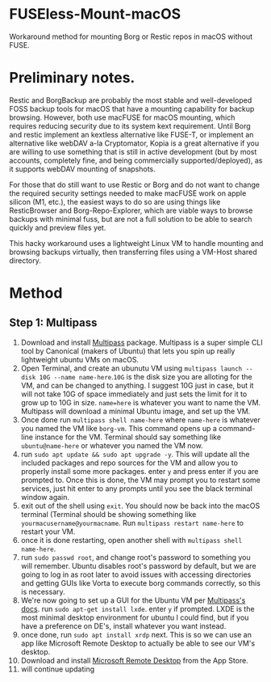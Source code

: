# FUSEless-Mount-macOS
Workaround method for mounting Borg or Restic repos in macOS without FUSE.

# Preliminary notes.
Restic and BorgBackup are probably the most stable and well-developed FOSS backup tools for macOS that have a mounting capability for backup browsing. However, both use macFUSE for macOS mounting, which requires reducing security due to its system kext requirement. Until Borg and restic implement an kextless alternative like FUSE-T, or implement an alternative like webDAV a-la Cryptomator, Kopia is a great alternative if you are willing to use something that is still in active development (but by most accounts, completely fine, and being commercially supported/deployed), as it supports webDAV mounting of snapshots. 

For those that do still want to use Restic or Borg and do not want to change the required security settings needed to make macFUSE work on apple silicon (M1, etc.), the easiest ways to do so are using things like ResticBrowser and Borg-Repo-Explorer, which are viable ways to browse backups with minimal fuss, but are not a full solution to be able to search quickly and preview files yet. 

This hacky workaround uses a lightweight Linux VM to handle mounting and browsing backups virtually, then transferring files using a VM-Host shared directory.

# Method

## Step 1: Multipass
1. Download and install [Multipass](https://multipass.run/download/macos) package. Multipass is a super simple CLI tool by Canonical (makers of Ubuntu) that lets you spin up really lightweight ubuntu VMs on macOS.
2. Open Terminal, and create an ubunutu VM using `multipass launch --disk 10G --name name-here`.`10G` is the disk size you are alloting for the VM, and can be changed to anything. I suggest 10G just in case, but it will not take 10G of space immediately and just sets the limit for it to grow up to 10G in size.  `name=here` is whatever you want to name the VM. Multipass will download a minimal Ubuntu image, and set up the VM.
3. Once done run `multipass shell name-here` where `name-here` is whatever you named the VM like `borg-vm`. This command opens up a command-line instance for the VM. Terminal should say something like `ubuntu@name-here` or whatever you named the VM now.
4. run `sudo apt update && sudo apt upgrade -y`. This will update all the included packages and repo sources for the VM and allow you to properly install some more packages. enter `y` and press enter if you are prompted to. Once this is done, the VM may prompt you to restart some services, just hit enter to any prompts until you see the black terminal window again.
5. exit out of the shell using `exit`. You should now be back into the macOS terminal (Terminal should be showing something like `yourmacusername@yourmacname`. Run `multipass restart name-here` to restart your VM.
6. once it is done restarting, open another shell with `multipass shell name-here`.
7. run `sudo passwd root`, and change root's password to something you will remember. Ubuntu disables root's password by default, but we are going to log in as root later to avoid issues with accessing directories and getting GUIs like Vorta to execute borg commands correctly, so this is necessary.
8. We're now going to set up a GUI for the Ubuntu VM per [Multipass's docs](https://multipass.run/docs/set-up-a-graphical-interface). run `sudo apt-get install lxde`. enter `y` if prompted. LXDE is the most minimal desktop environment for ubuntu I could find, but if you have a preference on DE's, install whatever you want instead.
9. once done, run `sudo apt install xrdp` next. This is so we can use an app like Microsoft Remote Desktop to actually be able to see our VM's desktop.
10. Download and install [Microsoft Remote Desktop](https://apps.apple.com/us/app/microsoft-remote-desktop/id1295203466?mt=12) from the App Store.
11. will continue updating
